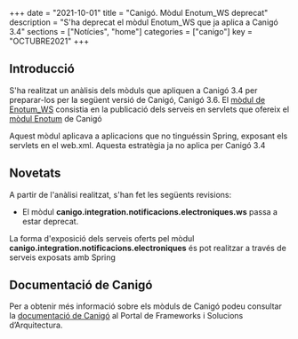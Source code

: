 +++
date        = "2021-10-01"
title       = "Canigó. Mòdul Enotum_WS deprecat"
description = "S'ha deprecat el mòdul Enotum_WS que ja aplica a Canigó 3.4"
sections    = ["Notícies", "home"]
categories  = ["canigo"]
key         = "OCTUBRE2021"
+++

## Introducció

S'ha realitzat un anàlisis dels mòduls que apliquen a Canigó 3.4 per preparar-los per la següent versió de Canigó, Canigó 3.6. El [mòdul de Enotum_WS](/canigo-documentacio-versions-3x-integracio/modul-enotum-ws/) consistia en la publicació dels serveis en servlets que ofereix el [mòdul Enotum](/canigo-documentacio-versions-3x-integracio/modul-enotum/) de Canigó

Aquest mòdul aplicava a aplicacions que no tinguéssin Spring, exposant els servlets en el web.xml. Aquesta estratègia ja no aplica per Canigó 3.4

## Novetats
A partir de l'anàlisi realitzat, s'han fet les següents revisions:

- El mòdul **canigo.integration.notificacions.electroniques.ws** passa a estar deprecat.

La forma d'exposició dels serveis oferts pel mòdul **canigo.integration.notificacions.electroniques** és pot realitzar a través de serveis exposats amb Spring

## Documentació de Canigó

Per a obtenir més informació sobre els mòduls de Canigó podeu consultar la [documentació de Canigó](/canigo-documentacio/) al Portal de Frameworks i Solucions d’Arquitectura.
